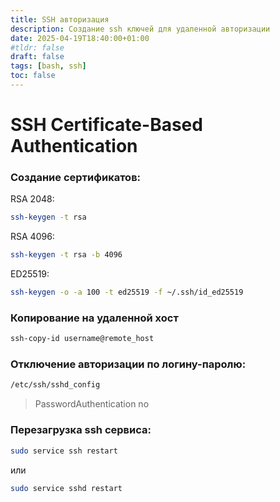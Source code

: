 ```yaml
---
title: SSH авторизация
description: Создание ssh ключей для удаленной авторизации
date: 2025-04-19T18:40:00+01:00
#tldr: false
draft: false
tags: [bash, ssh] 
toc: false
---
```



# SSH Certificate-Based Authentication

### Создание сертификатов:

RSA 2048:
```bash
ssh-keygen -t rsa
```

RSA 4096:
```bash
ssh-keygen -t rsa -b 4096
```

ED25519:
```bash
ssh-keygen -o -a 100 -t ed25519 -f ~/.ssh/id_ed25519
```

### Копирование на удаленной хост
```bash
ssh-copy-id username@remote_host
```

### Отключение авторизации по логину-паролю:
```bash
/etc/ssh/sshd_config
```
>PasswordAuthentication no

### Перезагрузка ssh сервиса:
```bash
sudo service ssh restart
```
или
```bash
sudo service sshd restart
```